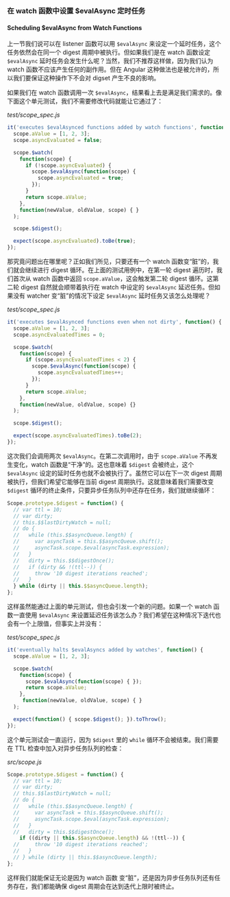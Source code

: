 ### 在 watch 函数中设置 $evalAsync 定时任务
#### Scheduling $evalAsync from Watch Functions

上一节我们说可以在 listener 函数可以用 `$evalAsync` 来设定一个延时任务，这个任务依然会在同一个 digest 周期中被执行。但如果我们是在 watch 函数设定 `$evalAsync` 延时任务会发生什么呢？当然，我们不推荐这样做，因为我们认为 watch 函数不应该产生任何的副作用。但在 Angular 这种做法也是被允许的，所以我们要保证这种操作下不会对 digset 产生不良的影响。

如果我们在 watch 函数调用一次 `$evalAsync`，结果看上去是满足我们需求的。像下面这个单元测试，我们不需要修改代码就能让它通过了：

_test/scope\_spec.js_

```js
it('executes $evalAsynced functions added by watch functions', function() {
  scope.aValue = [1, 2, 3];
  scope.asyncEvaluated = false;

  scope.$watch(
    function(scope) {
      if (!scope.asyncEvaluated) {
        scope.$evalAsync(function(scope) {
          scope.asyncEvaluated = true;
        });
      }
      return scope.aValue;
    },
    function(newValue, oldValue, scope) { }
  );

  scope.$digest();

  expect(scope.asyncEvaluated).toBe(true);
});
```

那究竟问题出在哪里呢？正如我们所见，只要还有一个 watch 函数变“脏”的，我们就会继续进行 digest 循环。在上面的测试用例中，在第一轮 digest 遍历时，我们首次从 watch 函数中返回 `scope.aValue`，这会触发第二轮 digest 循环。这第二轮 digest 自然就会顺带着执行在 watch 中设定的 `$evalAsync` 延迟任务。但如果没有 watcher 变“脏”的情况下设定 `$evalAsync` 延时任务又该怎么处理呢？

_test/scope\_spec.js_

```js
it('executes $evalAsynced functions even when not dirty', function() {
  scope.aValue = [1, 2, 3];
  scope.asyncEvaluatedTimes = 0;

  scope.$watch(
    function(scope) {
      if (scope.asyncEvaluatedTimes < 2) {
        scope.$evalAsync(function(scope) {
          scope.asyncEvaluatedTimes++;
        });
      }
      return scope.aValue;
    },
    function(newValue, oldValue, scope) {}
  );

  scope.$digest();

  expect(scope.asyncEvaluatedTimes).toBe(2);
});
```

这次我们会调用两次 `$evalAsync`。在第二次调用时，由于 `scope.aValue` 不再发生变化，watch 函数是“干净”的。这也意味着 `$digest` 会被终止，这个 `$evalAsync` 设定的延时任务也就不会被执行了。虽然它可以在下一次 digest 周期被执行，但我们希望它能够在当前 digest 周期执行。这就意味着我们需要改变 `$digest` 循环的终止条件，只要异步任务队列中还存在任务，我们就继续循环：

```js
Scope.prototype.$digest = function() {
  // var ttl = 10;
  // var dirty;
  // this.$$lastDirtyWatch = null;
  // do {
  //   while (this.$$asyncQueue.length) {
  //     var asyncTask = this.$$asyncQueue.shift();
  //     asyncTask.scope.$eval(asyncTask.expression);
  //   }
  //   dirty = this.$$digestOnce();
  //   if (dirty && !(ttl--)) {
  //     throw '10 digest iterations reached';
  //   }
  } while (dirty || this.$$asyncQueue.length);
};
```

这样虽然能通过上面的单元测试，但也会引发一个新的问题。如果一个 watch 函数一直使用 `$evalAsync` 来设置延迟任务该怎么办？我们希望在这种情况下迭代也会有一个上限值，但事实上并没有：

_test/scope\_spec.js_

```js
it('eventually halts $evalAsyncs added by watches', function() {
  scope.aValue = [1, 2, 3];

  scope.$watch(
    function(scope) {
      scope.$evalAsync(function(scope) { });
      return scope.aValue;
    },
     function(newValue, oldValue, scope) { }
  );

  expect(function() { scope.$digest(); }).toThrow();
});
```

这个单元测试会一直运行，因为 `$digest` 里的 `while` 循环不会被结束。我们需要在 TTL 检查中加入对异步任务队列的检查：

_src/scope.js_

```js
Scope.prototype.$digest = function() {
  // var ttl = 10;
  // var dirty;
  // this.$$lastDirtyWatch = null;
  // do {
  //   while (this.$$asyncQueue.length) {
  //     var asyncTask = this.$$asyncQueue.shift();
  //     asyncTask.scope.$eval(asyncTask.expression);
  //   }
  //   dirty = this.$$digestOnce();
    if ((dirty || this.$$asyncQueue.length) && !(ttl--)) {
  //     throw '10 digest iterations reached';
  //   }
  // } while (dirty || this.$$asyncQueue.length);
};
```

这样我们就能保证无论是因为 watch 函数 变“脏”，还是因为异步任务队列还有任务存在，我们都能确保 digest 周期会在达到迭代上限时被终止。

